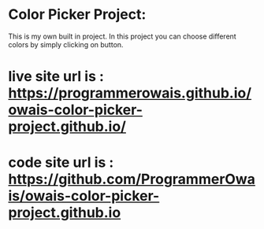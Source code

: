 # Color Picker Project:
 This is my own built in project.
 In this project you can choose different colors
 by simply clicking on button.
 
 # live site url is : https://programmerowais.github.io/owais-color-picker-project.github.io/
 # code site url is : https://github.com/ProgrammerOwais/owais-color-picker-project.github.io

